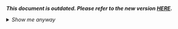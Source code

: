 _**This document is outdated. Please refer to the new version [HERE](https://github.com/oneworldmarket/idibu-api/blob/master/webservices/applicant-management/applicant-management-webservice.md).**_

<details>
 <summary><i>Show me anyway</i></summary>

This webservice allows you to benefit from the functionality described <a href="http://support.idibu.com/default_import/Knowledgebase/Article/View/201/0/application-url-source-tracking" target="_blank">here</a> outside idibu.

setting tracking parameters (tracking will be enabled if at least one is set to a non-empty value):
	<br />	<br />
	<code>
POST /ws/rest/v1/tracking?hash=[client-hash]
</code></p>
<h2>
	Response</h2>
<pre><code type="xml">
&lt;parameters&gt;
  &lt;board&gt;board-parameter&lt;/board&gt;
  &lt;job&gt;job-parameter&lt;/job&gt;
&lt;/parameters&gt;
</code></pre>
<pre>
    checking tracking parameters:	<br />
    <code>
GET /ws/rest/v1/tracking?hash=[client-hash]
</code></p>
</details>
